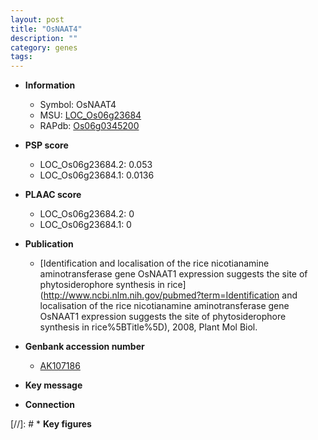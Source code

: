 ```yaml
---
layout: post
title: "OsNAAT4"
description: ""
category: genes
tags: 
---
```


* **Information**  
    + Symbol: OsNAAT4  
    + MSU: [LOC_Os06g23684](http://rice.plantbiology.msu.edu/cgi-bin/ORF_infopage.cgi?orf=LOC_Os06g23684)  
    + RAPdb: [Os06g0345200](http://rapdb.dna.affrc.go.jp/viewer/gbrowse_details/irgsp1?name=Os06g0345200)  

* **PSP score**  
    + LOC_Os06g23684.2: 0.053 
    + LOC_Os06g23684.1: 0.0136 

* **PLAAC score**  
    + LOC_Os06g23684.2: 0 
    + LOC_Os06g23684.1: 0 

* **Publication**  
    + [Identification and localisation of the rice nicotianamine aminotransferase gene OsNAAT1 expression suggests the site of phytosiderophore synthesis in rice](http://www.ncbi.nlm.nih.gov/pubmed?term=Identification and localisation of the rice nicotianamine aminotransferase gene OsNAAT1 expression suggests the site of phytosiderophore synthesis in rice%5BTitle%5D), 2008, Plant Mol Biol.

* **Genbank accession number**  
    + [AK107186](http://www.ncbi.nlm.nih.gov/nuccore/AK107186)

* **Key message**  

* **Connection**  

[//]: # * **Key figures**  


